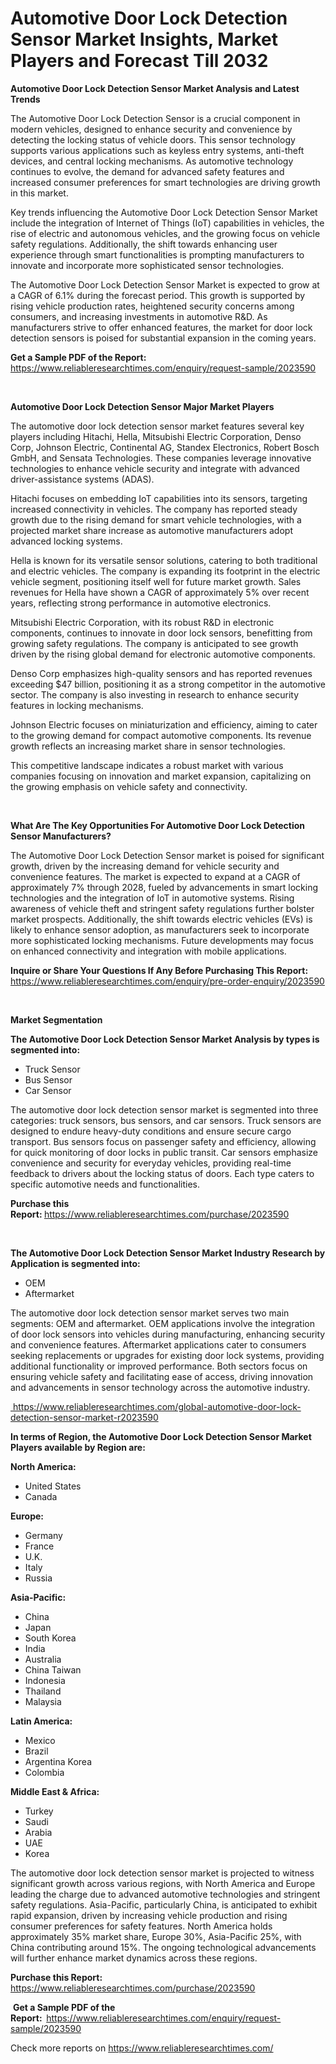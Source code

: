<p><h1>Automotive Door Lock Detection Sensor Market Insights, Market Players and Forecast Till 2032</h1></p><p><strong>Automotive Door Lock Detection Sensor Market Analysis and Latest Trends</strong></p>
<p><p>The Automotive Door Lock Detection Sensor is a crucial component in modern vehicles, designed to enhance security and convenience by detecting the locking status of vehicle doors. This sensor technology supports various applications such as keyless entry systems, anti-theft devices, and central locking mechanisms. As automotive technology continues to evolve, the demand for advanced safety features and increased consumer preferences for smart technologies are driving growth in this market.</p><p>Key trends influencing the Automotive Door Lock Detection Sensor Market include the integration of Internet of Things (IoT) capabilities in vehicles, the rise of electric and autonomous vehicles, and the growing focus on vehicle safety regulations. Additionally, the shift towards enhancing user experience through smart functionalities is prompting manufacturers to innovate and incorporate more sophisticated sensor technologies.</p><p>The Automotive Door Lock Detection Sensor Market is expected to grow at a CAGR of 6.1% during the forecast period. This growth is supported by rising vehicle production rates, heightened security concerns among consumers, and increasing investments in automotive R&D. As manufacturers strive to offer enhanced features, the market for door lock detection sensors is poised for substantial expansion in the coming years.</p></p>
<p><strong>Get a Sample PDF of the Report:&nbsp;</strong> <a href="https://www.reliableresearchtimes.com/enquiry/request-sample/2023590?utm_campaign=3264&utm_medium=2&utm_source=Github&utm_content=ia&utm_term=29032025&utm_id=automotive-door-lock-detection-sensor">https://www.reliableresearchtimes.com/enquiry/request-sample/2023590</a></p>
<p>&nbsp;</p>
<p><strong>Automotive Door Lock Detection Sensor Major Market Players</strong></p>
<p><p>The automotive door lock detection sensor market features several key players including Hitachi, Hella, Mitsubishi Electric Corporation, Denso Corp, Johnson Electric, Continental AG, Standex Electronics, Robert Bosch GmbH, and Sensata Technologies. These companies leverage innovative technologies to enhance vehicle security and integrate with advanced driver-assistance systems (ADAS).</p><p>Hitachi focuses on embedding IoT capabilities into its sensors, targeting increased connectivity in vehicles. The company has reported steady growth due to the rising demand for smart vehicle technologies, with a projected market share increase as automotive manufacturers adopt advanced locking systems.</p><p>Hella is known for its versatile sensor solutions, catering to both traditional and electric vehicles. The company is expanding its footprint in the electric vehicle segment, positioning itself well for future market growth. Sales revenues for Hella have shown a CAGR of approximately 5% over recent years, reflecting strong performance in automotive electronics.</p><p>Mitsubishi Electric Corporation, with its robust R&D in electronic components, continues to innovate in door lock sensors, benefitting from growing safety regulations. The company is anticipated to see growth driven by the rising global demand for electronic automotive components.</p><p>Denso Corp emphasizes high-quality sensors and has reported revenues exceeding $47 billion, positioning it as a strong competitor in the automotive sector. The company is also investing in research to enhance security features in locking mechanisms.</p><p>Johnson Electric focuses on miniaturization and efficiency, aiming to cater to the growing demand for compact automotive components. Its revenue growth reflects an increasing market share in sensor technologies.</p><p>This competitive landscape indicates a robust market with various companies focusing on innovation and market expansion, capitalizing on the growing emphasis on vehicle safety and connectivity.</p></p>
<p>&nbsp;</p>
<p><strong>What Are The Key Opportunities For Automotive Door Lock Detection Sensor Manufacturers?</strong></p>
<p><p>The Automotive Door Lock Detection Sensor market is poised for significant growth, driven by the increasing demand for vehicle security and convenience features. The market is expected to expand at a CAGR of approximately 7% through 2028, fueled by advancements in smart locking technologies and the integration of IoT in automotive systems. Rising awareness of vehicle theft and stringent safety regulations further bolster market prospects. Additionally, the shift towards electric vehicles (EVs) is likely to enhance sensor adoption, as manufacturers seek to incorporate more sophisticated locking mechanisms. Future developments may focus on enhanced connectivity and integration with mobile applications.</p></p>
<p><strong>Inquire or Share Your Questions If Any Before Purchasing This Report:</strong> <a href="https://www.reliableresearchtimes.com/enquiry/pre-order-enquiry/2023590?utm_campaign=3264&utm_medium=2&utm_source=Github&utm_content=ia&utm_term=29032025&utm_id=automotive-door-lock-detection-sensor">https://www.reliableresearchtimes.com/enquiry/pre-order-enquiry/2023590</a></p>
<p>&nbsp;</p>
<p><strong>Market Segmentation</strong></p>
<p><strong>The Automotive Door Lock Detection Sensor Market Analysis by types is segmented into:</strong></p>
<p><ul><li>Truck Sensor</li><li>Bus Sensor</li><li>Car Sensor</li></ul></p>
<p><p>The automotive door lock detection sensor market is segmented into three categories: truck sensors, bus sensors, and car sensors. Truck sensors are designed to endure heavy-duty conditions and ensure secure cargo transport. Bus sensors focus on passenger safety and efficiency, allowing for quick monitoring of door locks in public transit. Car sensors emphasize convenience and security for everyday vehicles, providing real-time feedback to drivers about the locking status of doors. Each type caters to specific automotive needs and functionalities.</p></p>
<p><strong>Purchase this Report:&nbsp;</strong><a href="https://www.reliableresearchtimes.com/purchase/2023590?utm_campaign=3264&utm_medium=2&utm_source=Github&utm_content=ia&utm_term=29032025&utm_id=automotive-door-lock-detection-sensor">https://www.reliableresearchtimes.com/purchase/2023590</a></p>
<p>&nbsp;</p>
<p><strong>The Automotive Door Lock Detection Sensor Market Industry Research by Application is segmented into:</strong></p>
<p><ul><li>OEM</li><li>Aftermarket</li></ul></p>
<p><p>The automotive door lock detection sensor market serves two main segments: OEM and aftermarket. OEM applications involve the integration of door lock sensors into vehicles during manufacturing, enhancing security and convenience features. Aftermarket applications cater to consumers seeking replacements or upgrades for existing door lock systems, providing additional functionality or improved performance. Both sectors focus on ensuring vehicle safety and facilitating ease of access, driving innovation and advancements in sensor technology across the automotive industry.</p></p>
<p><a href="https://www.reliableresearchtimes.com/global-automotive-door-lock-detection-sensor-market-r2023590?utm_campaign=3264&utm_medium=2&utm_source=Github&utm_content=ia&utm_term=29032025&utm_id=automotive-door-lock-detection-sensor">&nbsp;https://www.reliableresearchtimes.com/global-automotive-door-lock-detection-sensor-market-r2023590</a></p>
<p><strong>In terms of Region, the Automotive Door Lock Detection Sensor Market Players available by Region are:</strong></p>
<p>
    <p> <strong> North America: </strong>
        <ul>
            <li>United States</li>
            <li>Canada</li>
        </ul>
        </p> 
    <p> <strong> Europe: </strong>
        <ul>
            <li>Germany</li>
            <li>France</li>
            <li>U.K.</li>
            <li>Italy</li>
            <li>Russia</li>
        </ul>
        </p> 
    <p> <strong> Asia-Pacific: </strong>
        <ul>
            <li>China</li>
            <li>Japan</li>
            <li>South Korea</li>
            <li>India</li>
            <li>Australia</li>
            <li>China Taiwan</li>
            <li>Indonesia</li>
            <li>Thailand</li>
            <li>Malaysia</li>
        </ul>
        </p> 
    <p> <strong> Latin America: </strong>
        <ul>
            <li>Mexico</li>
            <li>Brazil</li>
            <li>Argentina Korea</li>
            <li>Colombia</li>
        </ul>
        </p> 
    <p> <strong> Middle East & Africa: </strong>
        <ul>
            <li>Turkey</li>
            <li>Saudi</li>
            <li>Arabia</li>
            <li>UAE</li>
            <li>Korea</li>
        </ul>
    </p>
    </p>
<p><p>The automotive door lock detection sensor market is projected to witness significant growth across various regions, with North America and Europe leading the charge due to advanced automotive technologies and stringent safety regulations. Asia-Pacific, particularly China, is anticipated to exhibit rapid expansion, driven by increasing vehicle production and rising consumer preferences for safety features. North America holds approximately 35% market share, Europe 30%, Asia-Pacific 25%, with China contributing around 15%. The ongoing technological advancements will further enhance market dynamics across these regions.</p></p>
<p><strong>Purchase this Report: </strong><a href="https://www.reliableresearchtimes.com/purchase/2023590?utm_campaign=3264&utm_medium=2&utm_source=Github&utm_content=ia&utm_term=29032025&utm_id=automotive-door-lock-detection-sensor">https://www.reliableresearchtimes.com/purchase/2023590</a></p>
<p>&nbsp;<strong>Get a Sample PDF of the Report:&nbsp;&nbsp;</strong><a href="https://www.reliableresearchtimes.com/enquiry/request-sample/2023590?utm_campaign=3264&utm_medium=2&utm_source=Github&utm_content=ia&utm_term=29032025&utm_id=automotive-door-lock-detection-sensor">https://www.reliableresearchtimes.com/enquiry/request-sample/2023590</a></p>
<p><strong></strong></p>
<p>Check more reports on <a href="https://www.reliableresearchtimes.com/?utm_campaign=3264&utm_medium=2&utm_source=Github&utm_content=ia&utm_term=29032025&utm_id=automotive-door-lock-detection-sensor">https://www.reliableresearchtimes.com/</a></p>